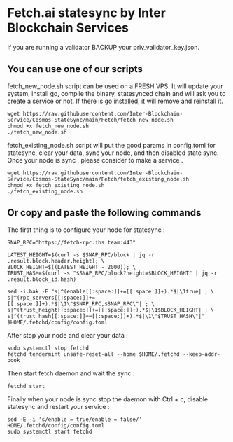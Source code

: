 # Fetch.ai statesync by Inter Blockchain Services

If you are running a validator BACKUP your priv_validator_key.json.

## You can use one of our scripts

fetch_new_node.sh script can be used on a FRESH VPS. It will update your system, install go, compile the binary, statesynced chain and will ask you to create a service or not. If there is go installed, it will remove and reinstall it.

```
wget https://raw.githubusercontent.com/Inter-Blockchain-Service/Cosmos-StateSync/main/Fetch/fetch_new_node.sh
chmod +x fetch_new_node.sh
./fetch_new_node.sh
```

fetch_existing_node.sh script will put the good params in config.toml for statesync, clear your data, sync your node, and then disabled state sync. Once your node is sync , please consider to make a service .

```
wget https://raw.githubusercontent.com/Inter-Blockchain-Service/Cosmos-StateSync/main/Fetch/fetch_existing_node.sh
chmod +x fetch_existing_node.sh
./fetch_existing_node.sh
```

## Or copy and paste the following commands

The first thing is to configure your node for statesync :

```
SNAP_RPC="https://fetch-rpc.ibs.team:443"

LATEST_HEIGHT=$(curl -s $SNAP_RPC/block | jq -r .result.block.header.height); \
BLOCK_HEIGHT=$((LATEST_HEIGHT - 2000)); \
TRUST_HASH=$(curl -s "$SNAP_RPC/block?height=$BLOCK_HEIGHT" | jq -r .result.block_id.hash)

sed -i.bak -E "s|^(enable[[:space:]]+=[[:space:]]+).*$|\1true| ; \
s|^(rpc_servers[[:space:]]+=[[:space:]]+).*$|\1\"$SNAP_RPC,$SNAP_RPC\"| ; \
s|^(trust_height[[:space:]]+=[[:space:]]+).*$|\1$BLOCK_HEIGHT| ; \
s|^(trust_hash[[:space:]]+=[[:space:]]+).*$|\1\"$TRUST_HASH\"|" $HOME/.fetchd/config/config.toml
```

After stop your node and clear your data :

```
sudo systemctl stop fetchd
fetchd tendermint unsafe-reset-all --home $HOME/.fetchd --keep-addr-book
```

Then start fetch daemon and wait the sync :

```
fetchd start
```

Finally when your node is sync stop the daemon with Ctrl + c, disable statesync and restart your service :

```
sed -E -i 's/enable = true/enable = false/' HOME/.fetchd/config/config.toml
sudo systemctl start fetchd
```

